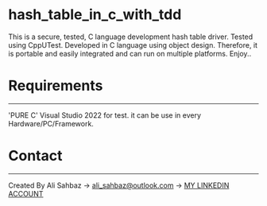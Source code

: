 # hash_table_in_c_with_tdd
This is a secure, tested, C language development hash table driver. Tested using CppUTest. Developed in C language using object design. Therefore, it is portable and easily integrated and can run on multiple platforms. Enjoy..
 

# Requirements
------
'PURE C' 
Visual Studio 2022 for test. 
it can be use in every Hardware/PC/Framework.
 
# Contact
------
Created By Ali Sahbaz 
-> ali_sahbaz@outlook.com 
-> [MY LINKEDIN ACCOUNT](https://www.linkedin.com/in/ali-%C5%9Fahbaz-6588a8115/)
